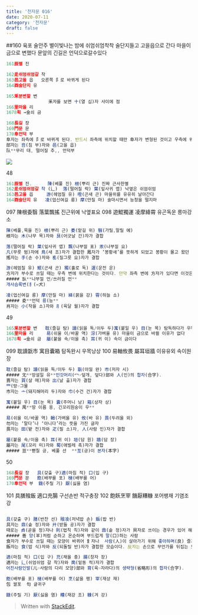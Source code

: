 ```yaml
---
title: '천자문 016'
date: 2020-07-11
category: '천자문'
draft: false
---
```

##160 육포 술안주
별이빛나는 밤에
쉬엄쉬엄착착 술단지들고 고을읍으로 간다
마을이 금으로 변했다
문앞의 긴길은 언덕으로갈수있다
```js
161辰별 진

162辵쉬엄쉬엄갈 착
163邑고을 읍   오른쪽 阝로 바뀌게 된다
164酉술단지 유

165釆분변할 변
				釆자를 보면 十(열 십)자 사이에 점
166里마을 리
1678획 →金쇠 금

168長길 장
169門문 문
170阜언덕 부
阜자는 좌측에 阝로 바뀌게 된다. 반드시 좌측에 위치할 때만 阜자가 변형된 것이고 우측에 위치할 때는 邑(고을 읍)자가 변형된 것이니 구분에 주의해야 한다.
部자는 咅(침 부)자와 邑(고을 읍)
队**무리 대, 떨어질 추,, 언덕부
```
![](https://i.ibb.co/F4RCvqP/2020-07-11-2-49-26.png)

48
```js
161辰별 진.      陳(베풀 진) 根(뿌리 근) 진짜 근사한별
162辵쉬엄쉬엄갈 착 (辶)  落(떨어질 락) 葉(잎사귀 엽) 낙옆은 쉬엄쉬엄 
163邑고을 읍     游(헤엄칠 유) 噔(곤새 곤) 마을위를 유유히 날아간다
164酉술단지 유   凌(업신여길 릉) 摩(만질 마) 술마시면서 능청을 떨지마
```
097 陳根委翳 落葉飄搖 진근위예 낙옆표요
098 遊鯤獨運 凌摩絳霄 유곤독운 릉마강소
```js
陳(베풀,묵을 진) 根(뿌리 근) 委(맡길 위) 翳(가릴,말릴 예)
根자는 木(나무 목)자와 艮(어긋날 간)자가 결합

落(떨어질 락) 葉(잎사귀 엽) 飄(나부낄 표) 汞(나부낄 요)
凡(무릇 범)자에 鳥(새 조)자가 결합한 鳳자가 ‘봉황새’를 뜻하게 되었고 봉황이 몰고 왔던 바람은 凡자에 虫(벌레 충)자가 더해진 風자로 분리
搖자는 手(손 수)자와 䍃(질그릇 요)자가 결합

游(헤엄칠 유) 鯤(곤새 곤) 獨(홀로 독) 運(운전 운)
方자가 부수로 쓰일 때는 우측 변에 위치한다는 것이다. 만약 좌측 변에 方자가 있다면 이것은 ‘깃발’을 그린 㫃(나부낄 언)자가 생략된 것이다. 상용한자에서 方자가 부수로 지정된 글자들은 대부분이 㫃자가 생략된 것
##### 㫃**나부낄 언/쓰러질 언**
개사슴록변(犭(=犬)

凌(업신여길 릉) 摩(만질 마) 絳(붉을 강) 霄(하늘 소)
##### 夌**언덕 릉(능**
肖자는 小(작을 소)자와 ⺼(육달 월)자가 결합
```
49
```js
165釆분변할 변   耽(즐길 탐) 讀(읽을 독/이두 두)寓(붙일 우) 目(눈 목) 탐독하다가 우목으로 변했다
166里마을 리     易(쉬울 이/바꿀 역) 淙(가벼울 유) 마을이 금으로 바뀔 이유가 없다
1678획 →金쇠 금  屬(붙을 속/이을 촉) 耳(귀 이) 속이 금이다 
```
099 耽讀翫市 寓目囊箱 탐독완시 우목낭상
100 易輶攸畏 屬耳垣牆 이유유외 속이원장
```js
耽(즐길 탐) 讀(읽을 독/이두 두) 翫(아낄 완) 市(저자 시)
##### 冘**망설일 유**민갓머리(冖☞덮개, 덮다)部와 人(인)의 합자(合字).
賣자는 買(살 매)자와 出(날 출)자가 결합
罒(망☞그물
市자는 亠(돼지해머리 두)자와 巾(수건 건)자가 결합

寓(붙일 우) 目(눈 목) 囊(주머니 낭) 箱(상자 상)
##### 禺**땅 이름 옹, 긴꼬리원숭이 우**

易(쉬울 이/바꿀 역) 輶(가벼울 유) 攸(바 유) 畏(두려울 외)
勿자는 ‘말다’나 ‘아니다’라는 뜻을 가진 글자
畏자는 田(밭 전)자와 疋(필 소)자, 人(사람 인)자가 결합

屬(붙을 속/이을 촉) 耳(귀 이) 垣(담 원) 牆(담 장)
屬자는 尾(꼬리 미)자와 蜀(애벌레 촉)자가 결합
##### 亘**뻗칠 긍, 베풀 선  **亙(긍)이 본자(本字)
```
50
```js
168長길 장   具(갖출 구)適(마침 적) 口(입 구)
169門문 문   飽(배부를 포) 槤(배부를 어)
170阜언덕 부  饑(주릴 기) 厭(싫을 염)
```
101 具膳飱飯 適口充腸 구선손반 적구충장
102 飽飫烹宰 饑厭糟糠 포어팽재 기염조강
```js

具(갖출 구) 膳(반찬 선) 飱飡(저녁밥 손) 飯(밥 반)
具자는 鼎(솥 정)자와 廾(받들 공)자가 결합
때로는 貞(곧을 정)자나 則(법칙 칙)자와 같이 鼎(솥 정)자가 貝자로 쓰이는 경우가 있어 해석에 주의해야 한다.
##### 善 양(羊)처럼 순하고 온순하며 부드럽게 말(口)하는 사람
食자가 부수로 쓰일 때는 모양이 바뀌어 飠자나  사람(人)이 살아가기 위해 좋아하며(良) 즐겨먹는 음식물
飯자는 食(밥 식)자와 反(되돌릴 반)자가 결합한 모습이다. 反자는 손으로 무언가를 뒤집는 모습

適(마침 적) 口(입 구) 充(채울 충) 腸(창자 장)
適자는 辶(쉬엄쉬엄 갈 착)자와 啇(밑동 적)자가 결합
어진사람인발(儿☞사람의 다리 모양)部와 育(육☞자라다)의 생략형(省略形)의 합자(合字).

飽(배부를 포) 槤(배부를 어) 烹(삶을 팽) 宰(재상 재)
包 쌀포  句 글귀구

饑(주릴 기) 厭(싫을 염) 糟(재강 조) 糠(겨 강)
```
> Written with [StackEdit](https://stackedit.io/).
<!--stackedit_data:
eyJoaXN0b3J5IjpbMjM4NjgyNjgxLDY0OTk0NTg2NywtMTM1Mj
QwNzMyNiwtMjU5MzQ5MzM2LC0xMzUwNzE5MzE1LDE4MDY2NTA0
MDgsLTE3NDczODUwMywtMTM5MzY2MjIwNSwtMjAxNDU1ODU5MS
wyODM2MzEyNDgsODk4Njk2ODAwLDIxMjI2ODYzNTcsLTE4Nzg3
MjAxNTMsLTUxNTE3OTA1LC0xNjEyNzQzNTc5LDUzMDI0MTA2LC
0xNTA1NTQ3NTQyLC0xMzgzNDQ2Mjg4LDEwODE1MTUyOTgsMTU5
MzY3ODIxOF19
-->